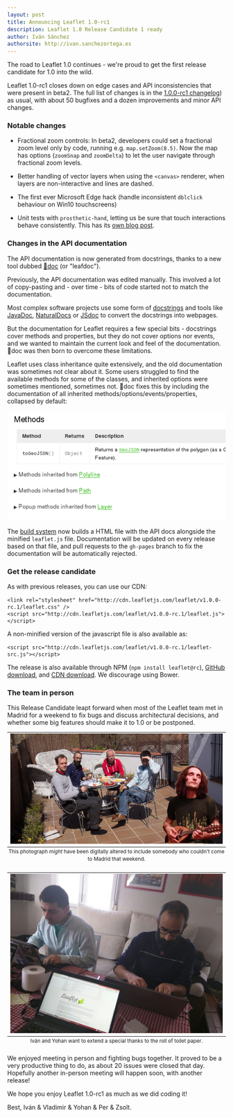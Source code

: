 ```yaml
---
layout: post
title: Announcing Leaflet 1.0-rc1
description: Leaflet 1.0 Release Candidate 1 ready
author: Iván Sánchez
authorsite: http://ivan.sanchezortega.es
---
```


The road to Leaflet 1.0 continues - we're proud to get the first release candidate for 1.0 into the wild.

Leaflet 1.0-rc1 closes down on edge cases and API inconsistencies that were present in beta2. The full list of changes is in the [1.0.0-rc1 changelog](https://github.com/Leaflet/Leaflet/blob/master/CHANGELOG.md#10-rc1-april-18-2016)) as usual, with about 50 bugfixes and a dozen improvements and minor API changes.


### Notable changes

* Fractional zoom controls: In beta2, developers could set a fractional zoom level only by code, running e.g. `map.setZoom(8.5)`. Now the map has options (`zoomSnap` and `zoomDelta`) to let the user navigate through fractional zoom levels.

* Better handling of vector layers when using the `<canvas>` renderer, when layers are non-interactive and lines are dashed.

* The first ever Microsoft Edge hack (handle inconsistent `dblclick` behaviour on Win10 touchscreens)

* Unit tests with `prosthetic-hand`, letting us be sure that touch interactions behave consistently. This has its [own blog post](https://leafletjs.com/2016/03/20/debugging-touch-interactions.html).


### Changes in the API documentation

The API documentation is now generated from docstrings, thanks to a new tool dubbed [🍂doc](https://github.com/Leaflet/Leafdoc) (or "leafdoc").

Previously, the API documentation was edited manually. This involved a lot of copy-pasting and - over time - bits of code started not to match the documentation.

Most complex software projects use some form of [docstrings](https://en.wikipedia.org/wiki/Docstring) and tools like [JavaDoc](https://en.wikipedia.org/wiki/Javadoc), [NaturalDocs](http://www.naturaldocs.org/) or [JSdoc](http://usejsdoc.org/) to convert the docstrings into webpages.

But the documentation for Leaflet requires a few special bits - docstrings cover methods and properties, but they do not cover options nor events, and we wanted to maintain the current look and feel of the documentation. 🍂doc was then born to overcome these limitations.

Leaflet uses class inheritance quite extensively, and the old documentation was sometimes not clear about it. Some users struggled to find the available methods for some of the classes, and inherited options were sometimes mentioned, sometimes not. 🍂doc fixes this by including the documentation of all inherited methods/options/events/properties, collapsed by default:

![Collapsed inheritances for L.Polygon](/docs/images/2016-04-18-inheritances.gif)

The [build system](https://github.com/Leaflet/Leaflet/blob/master/CONTRIBUTING.md#setting-up-the-build-system) now builds a HTML file with the API docs alongside the minified `leaflet.js` file. Documentation will be updated on every release based on that file, and pull requests to the `gh-pages` branch to fix the documentation will be automatically rejected.

### Get the release candidate

As with previous releases, you can use our CDN:

    <link rel="stylesheet" href="http://cdn.leafletjs.com/leaflet/v1.0.0-rc.1/leaflet.css" />
    <script src="http://cdn.leafletjs.com/leaflet/v1.0.0-rc.1/leaflet.js"></script>

A non-minified version of the javascript file is also available as:

    <script src="http://cdn.leafletjs.com/leaflet/v1.0.0-rc.1/leaflet-src.js"></script>

The release is also available through NPM (`npm install leaflet@rc`), [GitHub download](https://github.com/Leaflet/Leaflet/archive/v1.0.0-rc.1.zip), and [CDN download](http://cdn.leafletjs.com/leaflet/v1.0.0-rc.1/leaflet.zip). We discourage using Bower.


### The team in person

This Release Candidate leapt forward when most of the Leaflet team met in Madrid for a weekend to fix bugs and discuss architectural decisions, and whether some big features should make it to 1.0 or be postponed.

<table class="image">
<caption align="bottom"><small>This photograph <em>might</em> have been digitally altered to include somebody who couldn't come to Madrid that weekend.</small></caption>
<tr><td style='text-align:center'><img src="/docs/images/2016-04-18-madrid-leaflet-864px.jpg" alt="The Leaflet team in Madrid"/></td></tr>
</table>


<table class="image">
<caption align="bottom"><small>Iván and Yohan want to extend a special thanks to the roll of toilet paper.</small></caption>
<tr><td style='text-align:center'><img src="/docs/images/2016-04-18-leaflet-toilet-paper.jpeg" alt="The Leaflet team in Madrid" width="864"/></td></tr>
</table>


We enjoyed meeting in person and fighting bugs together. It proved to be a very productive thing to do, as about 20 issues were closed that day. Hopefully another in-person meeting will happen soon, with another release!


We hope you enjoy Leaflet 1.0-rc1 as much as we did coding it!


Best,
Iván & Vladimir & Yohan & Per & Zsolt.
